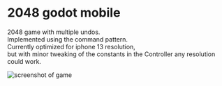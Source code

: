 # 2048 godot mobile
2048 game with multiple undos.  
Implemented using the command pattern.  
Currently optimized for iphone 13 resolution,  
but with minor tweaking of the constants in the Controller any resolution could work. 


![screenshot of game](screenshots/game.png)

